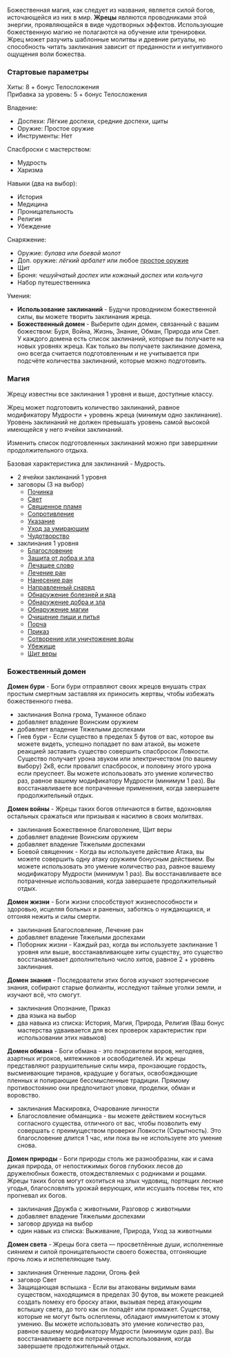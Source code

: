 Божественная магия, как следует из названия, является силой богов, источающейся из них в мир. **Жрецы** являются проводниками этой энергии, проявляющейся в виде чудотворных эффектов. Использующие божественную магию не полагаются на обучение или тренировки. Жрец может разучить шаблонные молитвы и древние ритуалы, но способность читать заклинания зависит от преданности и интуитивного ощущения воли божества.

### Стартовые параметры
Хиты: 8 + бонус Телосложения<br>
Прибавка за уровень: 5 + бонус Телосложения

Владение:
- Доспехи: Лёгкие доспехи, средние доспехи, щиты
- Оружие: Простое оружие
- Инструменты: Нет

Спасброски с мастерством:
- Мудрость
- Харизма

Навыки (два на выбор):
- История
- Медицина
- Проницательность
- Религия
- Убеждение

Снаряжение:
- Оружие: *булава* или *боевой молот*
- Доп. оружие: *лёгкий арбалет* или любое [простое оружие](<../Владение оружием.md>)
- Щит
- Броня: *чешуйчатый доспех* или *кожаный доспех* или *кольчуга*
- Набор путешественника

Умения:
- **Использование заклинаний** - Будучи проводником божественной силы, вы можете творить заклинания жреца.
- **Божественный домен** - Выберите один домен, связанный с вашим божеством: Буря, Война, Жизнь, Знание, Обман, Природа или Свет. У каждого домена есть список заклинаний, которые вы получаете на новых уровнях жреца. Как только вы получаете заклинание домена, оно всегда считается подготовленным и не учитывается при подсчёте количества заклинаний, которые можно подготовить.

### Магия
Жрецу известны все заклинания 1 уровня и выше, доступные классу.

Жрец может подготовить количество заклинаний, равное модификатору Мудрости + уровень жреца (минимум одно заклинание). Уровень заклинаний не должен превышать уровень самой высокой имеющейся у него ячейки заклинаний.

Изменить список подготовленных заклинаний можно при завершении продолжительного отдыха.

Базовая характеристика для заклинаний - Мудрость.

- 2 ячейки заклинаний 1 уровня
- заговоры (3 на выбор)
	- [Починка](</Правила/Магия/Починка.md>)
	- [Свет](</Правила/Магия/Свет.md>)
	- [Священное пламя](</Правила/Магия/Священное пламя.md>)
	- [Сопротивление](</Правила/Магия/Сопротивление.md>)
	- [Указание](</Правила/Магия/Указание.md>)
	- [Уход за умирающим](</Правила/Магия/Уход за умирающим.md>)
	- [Чудотворство](</Правила/Магия/Чудотворство.md>)
- заклинания 1 уровня
	- [Благословение](</Правила/Магия/Благословение.md>)
	- [Защита от добра и зла](</Правила/Магия/Защита от добра и зла.md>)
	- [Лечащее слово](</Правила/Магия/Лечащее слово.md>)
	- [Лечение ран](</Правила/Магия/Лечение ран.md>)
	- [Нанесение ран](</Правила/Магия/Нанесение ран.md>)
	- [Направленный снаряд](</Правила/Магия/Направленный снаряд.md>)
	- [Обнаружение болезней и яда](</Правила/Магия/Обнаружение болезней и яда.md>)
	- [Обнаружение добра и зла](</Правила/Магия/Обнаружение добра и зла.md>)
	- [Обнаружение магии](</Правила/Магия/Обнаружение магии.md>)
	- [Очищение пищи и питья](</Правила/Магия/Очищение пищи и питья.md>)
	- [Порча](</Правила/Магия/Порча.md>)
	- [Приказ](</Правила/Магия/Приказ.md>)
	- [Сотворение или уничтожение воды](</Правила/Магия/Сотворение или уничтожение воды.md>)
	- [Убежище](</Правила/Магия/Убежище.md>)
	- [Щит веры](</Правила/Магия/Щит веры.md>)

### Божественный домен
**Домен бури** - Боги бури отправляют своих жрецов внушать страх простым смертным заставляя их приносить жертвы, чтобы избежать божественного гнева.
- заклинания Волна грома, Туманное облако
- добавляет владение Воинским оружием
- добавляет владение Тяжелыми доспехами
- Гнев бури - Если существо в пределах 5 футов от вас, которое вы можете видеть, успешно попадает по вам атакой, вы можете реакцией заставить существо совершить спасбросок Ловкости. Существо получает урона звуком или электричеством (по вашему выбору) 2к8, если провалит спасбросок, и половину этого урона если преуспеет. Вы можете использовать это умение количество раз, равное вашему модификатору Мудрости (минимум 1 раз). Вы восстанавливаете все потраченные применения, когда завершаете продолжительный отдых.

**Домен войны** - Жрецы таких богов отличаются в битве, вдохновляя остальных сражаться или призывая к насилию в своих молитвах.
- заклинания Божественное благоволение, Щит веры
- добавляет владение Воинским оружием
- добавляет владение Тяжелыми доспехами
- Боевой священник - Когда вы используете действие Атака, вы можете совершить одну атаку оружием бонусным действием. Вы можете использовать это умение количество раз, равное вашему модификатору Мудрости (минимум 1 раз). Вы восстанавливаете все потраченные использования, когда завершаете продолжительный отдых.

**Домен жизни** - Боги жизни способствуют жизнеспособности и здоровью, исцеляя больных и раненых, заботясь о нуждающихся, и отгоняя нежить и силы смерти.
- заклинания Благословление, Лечение ран
- добавляет владение Тяжелыми доспехами
- Поборник жизни - Каждый раз, когда вы используете заклинание 1 уровня или выше, восстанавливающее хиты существу, это существо восстанавливает дополнительно число хитов, равное 2 + уровень заклинания.

**Домен знания** - Последователи этих богов изучают эзотерические знания, собирают старые фолианты, исследуют тайные уголки земли, и изучают всё, что смогут.
- заклинания Опознание, Приказ
- два языка на выбор
- два навыка из списка: История, Магия, Природа, Религия (Ваш бонус мастерства удваивается для всех проверок характеристик при использовании этих навыков)

**Домен обмана** - Боги обмана - это покровители воров, негодяев, азартных игроков, мятежников и освободителей. Их жрецы представляют разрушительные силы мира, пронзающие гордость, высмеивающие тиранов, крадущие у богатых, освобождающие пленных и попирающие бессмысленные традиции. Прямому противостоянию они предпочитают уловки, проделки, обман и воровство.
- заклинания Маскировка, Очарование личности
- Благословление обманщика - вы можете действием коснуться согласного существа, отличного от вас, чтобы позволить ему совершать с преимуществом проверки Ловкости (Скрытность). Это благословение длится 1 час, или пока вы не используете это умение снова.

**Домен природы** - Боги природы столь же разнообразны, как и сама дикая природа, от непостижимых богов глубоких лесов до дружелюбных божеств, отождествляемых с родниками и рощами. Жрецы таких богов могут охотиться на злых чудовищ, портящих лесные угодья, благословлять урожай верующих, или иссушать посевы тех, кто прогневал их богов.
- заклинания Дружба с животными, Разговор с животными
- добавляет владение Тяжелыми доспехами
- заговор друида на выбор
- один навык из списка: Выживание, Природа, Уход за животными

**Домен света** - Жрецы бога света — просветлённые души, исполненные сиянием и силой проницательности своего божества, отгоняющие прочь ложь и испепеляющие тьму.
- заклинания Огненные ладони, Огонь фей
- заговор Свет
- Защищающая вспышка - Если вы атакованы видимым вами существом, находящимся в пределах 30 футов, вы можете реакцией создать помеху его броску атаки, вызывая перед атакующим вспышку света, до того как он попадёт или промажет. Существа, которые не могут быть ослеплены, обладают иммунитетом к этому умению. Вы можете использовать это умение количество раз, равное вашему модификатору Мудрости (минимум один раз). Вы восстанавливаете все потраченные использования, когда завершаете продолжительный отдых.

